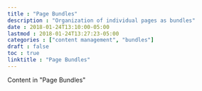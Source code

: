 ```yaml
---
title : "Page Bundles"
description : "Organization of individual pages as bundles"
date : 2018-01-24T13:10:00-05:00
lastmod : 2018-01-24T13:27:23-05:00
categories : ["content management", "bundles"]
draft : false
toc : true
linktitle : "Page Bundles"
---
```


Content in "Page Bundles"
